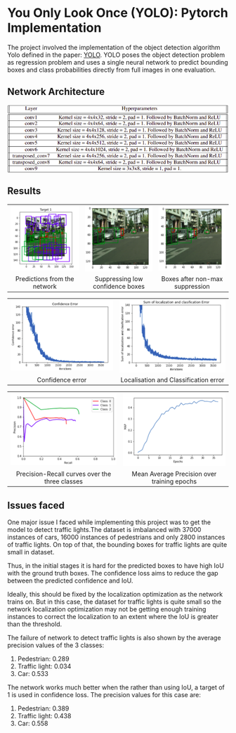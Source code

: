 # You Only Look Once (YOLO): Pytorch Implementation

The project involved the implementation of the object detection algorithm Yolo defined in the paper: [YOLO](https://arxiv.org/pdf/1506.02640.pdf). YOLO poses the object detection problem as regression problem and uses a single neural network to predict bounding boxes and class probabilities directly from full images in one evaluation.

## Network Architecture
<img src="./static/images/Network architecture.png" align = "center">


## Results


<table>
  <tr>
      <td align = "center"> <img src="./static/images/1. Bounding box before elimination.png"> </td>
      <td align = "center"> <img src="./static/images/2. Bounding box after suppressing low confidence.png"> </td>
      <td align = "center"> <img src="./static/images/3. Bounding box after non-max suppression.png"> </td>
  </tr>
  <tr>
      <td align = "center"> Predictions from the network </td>
      <td align = "center"> Suppressing low confidence boxes </td>
      <td align = "center"> Boxes after non-max suppression </td>
  </tr>
</table>

<table>
  <tr>
      <td align = "center"> <img src="./static/images/6. Confidence error.png"> </td>
      <td align = "center"> <img src="./static/images/7. Localisation and classification error.png"> </td>
  </tr>
  <tr>
      <td align = "center"> Confidence error </td>
      <td align = "center"> Localisation and Classification error </td>
  </tr>
</table>

<table>
  <tr>
      <td align = "center"> <img src="./static/images/4. Precision recall curve.png"> </td>
      <td align = "center"> <img src="./static/images/5. MAP over training epochs.png"> </td>
  </tr>
  <tr>
      <td align = "center"> Precision-Recall curves over the three classes</td>
      <td align = "center"> Mean Average Precision over training epochs</td>
  </tr>
</table>

## Issues faced
One major issue I faced while implementing this project was to get the model to detect traffic lights.The dataset is imbalanced with 37000 instances of cars, 16000 instances of pedestrians and only 2800 instances of traffic lights. On top of that, the bounding boxes for traffic lights are quite small in dataset.

Thus, in the initial stages it is hard for the predicted boxes to have high IoU with the ground truth boxes. The confidence loss aims to reduce the gap between the predicted confidence and IoU.

Ideally, this should be fixed by the localization optimization as the network trains on. But in this case, the dataset for traffic lights is quite small so the network localization optimization may not be getting enough training instances to correct the localization to an extent where
the IoU is greater than the threshold. 

The failure of network to detect traffic lights is also shown by the average precision values of the 3 classes:
1. Pedestrian: 0.289
2. Traffic light: 0.034
3. Car: 0.533

The network works much better when the rather than using IoU, a target of 1 is used in confidence loss. The precision values for this case are:
1. Pedestrian: 0.389
2. Traffic light: 0.438
3. Car: 0.558
